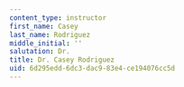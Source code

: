 ```yaml
---
content_type: instructor
first_name: Casey
last_name: Rodriguez
middle_initial: ''
salutation: Dr.
title: Dr. Casey Rodriguez
uid: 6d295edd-6dc3-dac9-83e4-ce194076cc5d
---
```

